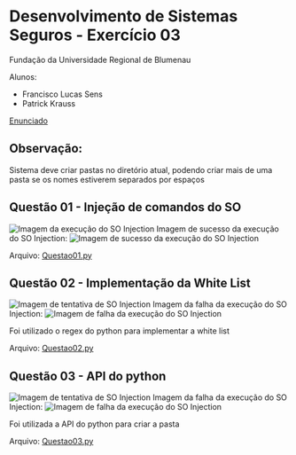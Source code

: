 # Desenvolvimento de Sistemas Seguros - Exercício 03

Fundação da Universidade Regional de Blumenau

Alunos: 
* Francisco Lucas Sens
* Patrick Krauss


[Enunciado](assets/L03-OSInjection.pdf)

## Observação: 
Sistema deve criar pastas no diretório atual, podendo criar mais de uma pasta se os nomes estiverem separados por espaços

## Questão 01 - Injeção de comandos do SO

![Imagem da execução do SO Injection](assets/quest%C3%A3o%2001/Etapa%2001.1.png)
Imagem de sucesso da execução do SO Injection: 
![Imagem de sucesso da execução do SO Injection](assets/quest%C3%A3o%2001/Etapa%2001.2.png)

Arquivo: [Questao01.py](/questao01.py)


## Questão 02 - Implementação da White List

![Imagem de tentativa de SO Injection](assets/quest%C3%A3o%2002/Etapa%2002.1.png)
Imagem da falha da execução do SO Injection: 
![Imagem de falha da execução do SO Injection](assets/quest%C3%A3o%2002/Etapa%2002.2.png)

Foi utilizado o regex do python para implementar a white list 

Arquivo: [Questao02.py](/questao02.py)


## Questão 03 - API do python

![Imagem de tentativa de SO Injection](assets/quest%C3%A3o%2003/Etapa%2001.1.png)
Imagem da falha da execução do SO Injection: 
![Imagem de falha da execução do SO Injection](assets/quest%C3%A3o%2003/Etapa%2001.2.png)

Foi utilizada a API do python para criar a pasta

Arquivo: [Questao03.py](/questao03.py)









